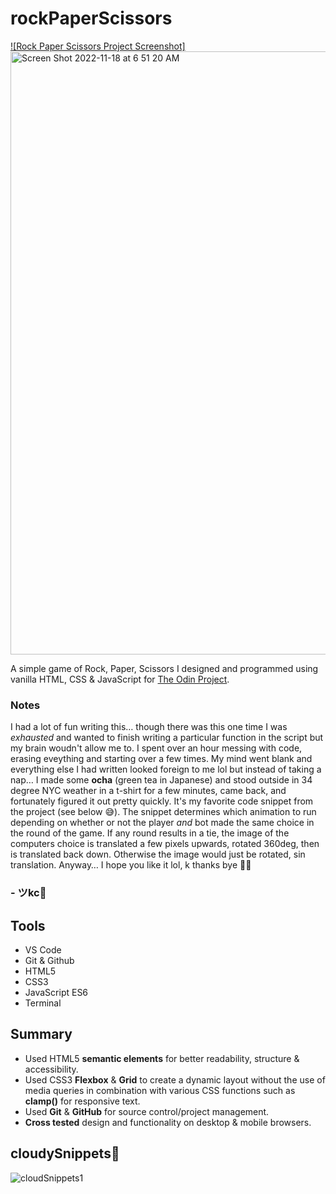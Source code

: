 # rockPaperScissors
[![Rock Paper Scissors Project Screenshot]<img width="965" alt="Screen Shot 2022-11-18 at 6 51 20 AM" src="https://user-images.githubusercontent.com/90482169/202699133-aa820f62-adee-4503-9f27-6a91c9bb6a57.png">](https://johnkeyscloud.github.io/rockPaperScissors/)


A simple game of Rock, Paper, Scissors I designed and programmed using vanilla HTML, CSS & JavaScript for <a href="https://www.theodinproject.com/lessons/foundations-rock-paper-scissors" target="_blank">The Odin Project</a>.

### Notes

I had a lot of fun writing this… though there was this one time I was *exhausted* and wanted to finish writing a particular function in the script but my brain woudn't allow me to. I spent over an hour messing with code, erasing eveything and starting over a few times. My mind went blank and everything else I had written looked foreign to me lol but instead of taking a nap… I made some **ocha** (green tea in Japanese) and stood outside in 34 degree NYC weather in a t-shirt for a few minutes, came back, and fortunately figured it out pretty quickly. It's my favorite code snippet from the project (see below 😅). The snippet determines which animation to run depending on whether or not the player *and* bot made the same choice in the round of the game. If any round results in a tie, the image of the computers choice is translated a few pixels upwards, rotated 360deg, then is translated back down. Otherwise the image would just be rotated, sin translation. 
Anyway… I hope you like it lol, k thanks bye ✌🏽

### - ツkc💭

## Tools
* VS Code
* Git & Github
* HTML5
* CSS3 
* JavaScript ES6
* Terminal

## Summary
* Used HTML5 **semantic elements** for better readability, structure & accessibility.
* Used CSS3 **Flexbox** & **Grid** to create a dynamic layout without the use of media queries in combination with various CSS functions such as **clamp()** for responsive text.
* Used **Git** & **GitHub** for source control/project management. 
* **Cross tested** design and functionality on desktop & mobile browsers.

## cloudySnippets💭
![cloudSnippets1](https://user-images.githubusercontent.com/90482169/202843102-b52debe7-2e26-449d-9466-c04f23d6cc8a.png)
